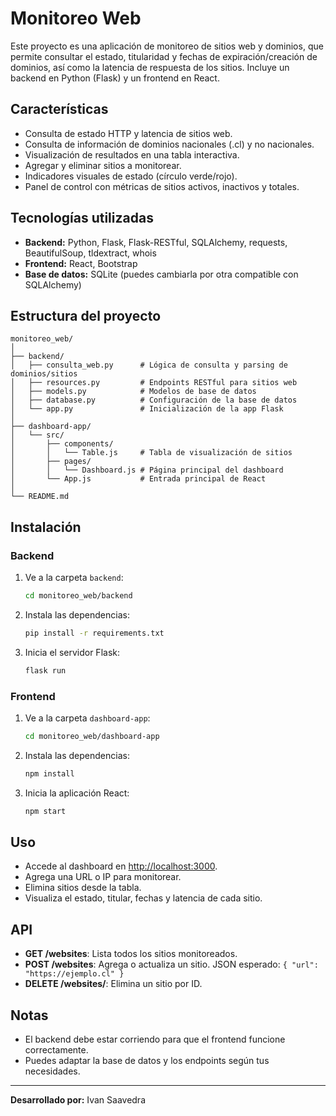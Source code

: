 # Monitoreo Web

Este proyecto es una aplicación de monitoreo de sitios web y dominios, que permite consultar el estado, titularidad y fechas de expiración/creación de dominios, así como la latencia de respuesta de los sitios. Incluye un backend en Python (Flask) y un frontend en React.

## Características

- Consulta de estado HTTP y latencia de sitios web.
- Consulta de información de dominios nacionales (.cl) y no nacionales.
- Visualización de resultados en una tabla interactiva.
- Agregar y eliminar sitios a monitorear.
- Indicadores visuales de estado (círculo verde/rojo).
- Panel de control con métricas de sitios activos, inactivos y totales.

## Tecnologías utilizadas

- **Backend:** Python, Flask, Flask-RESTful, SQLAlchemy, requests, BeautifulSoup, tldextract, whois
- **Frontend:** React, Bootstrap
- **Base de datos:** SQLite (puedes cambiarla por otra compatible con SQLAlchemy)

## Estructura del proyecto

```
monitoreo_web/
│
├── backend/
│   ├── consulta_web.py      # Lógica de consulta y parsing de dominios/sitios
│   ├── resources.py         # Endpoints RESTful para sitios web
│   ├── models.py            # Modelos de base de datos
│   ├── database.py          # Configuración de la base de datos
│   └── app.py               # Inicialización de la app Flask
│
├── dashboard-app/
│   └── src/
│       ├── components/
│       │   └── Table.js     # Tabla de visualización de sitios
│       ├── pages/
│       │   └── Dashboard.js # Página principal del dashboard
│       └── App.js           # Entrada principal de React
│
└── README.md
```

## Instalación

### Backend

1. Ve a la carpeta `backend`:
   ```bash
   cd monitoreo_web/backend
   ```
2. Instala las dependencias:
   ```bash
   pip install -r requirements.txt
   ```
3. Inicia el servidor Flask:
   ```bash
   flask run
   ```

### Frontend

1. Ve a la carpeta `dashboard-app`:
   ```bash
   cd monitoreo_web/dashboard-app
   ```
2. Instala las dependencias:
   ```bash
   npm install
   ```
3. Inicia la aplicación React:
   ```bash
   npm start
   ```

## Uso

- Accede al dashboard en [http://localhost:3000](http://localhost:3000).
- Agrega una URL o IP para monitorear.
- Elimina sitios desde la tabla.
- Visualiza el estado, titular, fechas y latencia de cada sitio.

## API

- **GET /websites**: Lista todos los sitios monitoreados.
- **POST /websites**: Agrega o actualiza un sitio. JSON esperado: `{ "url": "https://ejemplo.cl" }`
- **DELETE /websites/<id>**: Elimina un sitio por ID.

## Notas

- El backend debe estar corriendo para que el frontend funcione correctamente.
- Puedes adaptar la base de datos y los endpoints según tus necesidades.

---

**Desarrollado por:** Ivan Saavedra
